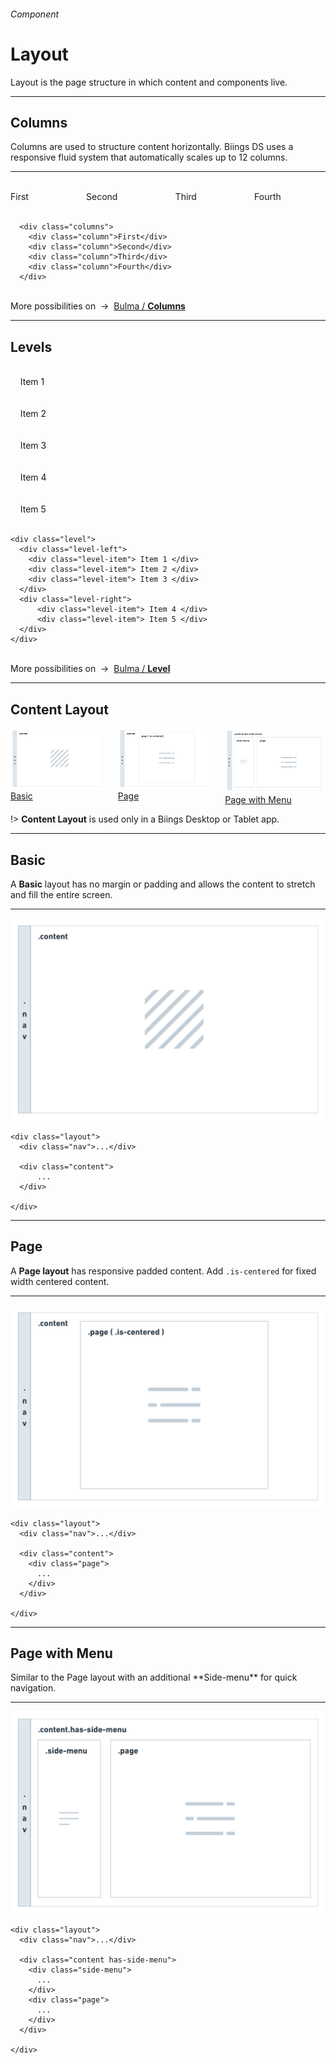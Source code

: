 <h6 class="subtitle is-5 has-text-grey">Component</h6><h1 class="title is-1 has-text-weight-bold">Layout</h1>
<p class="subtitle is-5">
    <span class="has-text-weight-semibold">Layout</span> is the page structure in which content and components live.
</p>

<hr class="is-large is-visible">

<h2 class="title is-4">Columns</h2>

Columns are used to structure content horizontally. Biings DS uses a responsive fluid system that automatically scales up to 12 columns.

<hr class="is-small">

<div class="box is-well is-marginless is-relaxed">
  <div class="columns has-text-white has-text-centered">
      <div class="column">
        <div class="message has-background-orange-light has-text-weight-semibold"><br>First<br><br></div>
      </div>
      <div class="column">
        <div class="message has-background-pink-light has-text-weight-semibold"><br>Second<br><br></div>
      </div>
      <div class="column">
        <div class="message has-background-turquoise has-text-weight-semibold"><br>Third<br><br></div>
      </div>
      <div class="column">
        <div class="message has-background-cyan has-text-weight-semibold"><br>Fourth<br><br></div>
      </div>
    </div>
  </div>
  
      <div class="columns">
        <div class="column">First</div>
        <div class="column">Second</div>
        <div class="column">Third</div>
        <div class="column">Fourth</div>
      </div>

<br>
<div class="box is-bordered">
    More possibilities on &nbsp;→&nbsp; <a href="https://bulma.io/documentation/columns/" target="blank">Bulma / <strong>Columns</strong></a>
</div>
  
<hr class="is-large is-visible">
<h2 class="title is-4">Levels</h2>

<div class="box is-well is-marginless is-relaxed">
  <div class="level has-text-white">
    <div class="level-left">
      <div class="level-item"><div class="message has-background-red has-text-weight-semibold"><br>&nbsp; &nbsp; Item 1 &nbsp; &nbsp;<br><br></div></div>
      <div class="level-item"><div class="message has-background-red-light has-text-weight-semibold"><br>&nbsp; &nbsp; Item 2 &nbsp; &nbsp;<br><br></div></div>
      <div class="level-item"><div class="message has-background-red-lighter has-text-weight-semibold"><br>&nbsp; &nbsp; Item 3 &nbsp; &nbsp;<br><br></div></div>
    </div>
    <div class="level-right">
        <div class="level-item"><div class="message has-background-green-light has-text-weight-semibold"><br>&nbsp; &nbsp; Item 4 &nbsp; &nbsp;<br><br></div></div>
        <div class="level-item"><div class="message has-background-green has-text-weight-semibold"><br>&nbsp; &nbsp; Item 5 &nbsp; &nbsp;<br><br></div></div>
    </div>
  </div>
</div>

    <div class="level">
      <div class="level-left">
        <div class="level-item"> Item 1 </div>
        <div class="level-item"> Item 2 </div>
        <div class="level-item"> Item 3 </div>
      </div>
      <div class="level-right">
          <div class="level-item"> Item 4 </div>
          <div class="level-item"> Item 5 </div>
      </div>
    </div>

<br>
<div class="box is-bordered">
    More possibilities on &nbsp;→&nbsp; <a href="https://bulma.io/documentation/layout/level/" target="blank">Bulma / <strong>Level</strong></a>
</div>

<hr class="is-large is-visible">
<h2 class="title is-4">Content Layout</h2>

<div class="columns has-text-centered">
  <div class="column is-4"><img src="media/layout_1.png"><a href="#/layout?id=basic">Basic</a></div>
  <div class="column is-4"><img src="media/layout_2.png"><a href="#/layout?id=page">Page</a></div>
  <div class="column is-4"><img src="media/layout_3.png"><a href="#/layout?id=menu">Page with Menu</a></div>
</div>

!> **Content Layout** is used only in a Biings Desktop or Tablet app.

<hr class="is-small">

<a id="basic"></a>

<h2 class="title is-5">Basic</h2>

A **Basic** layout has no margin or padding and allows the content to stretch and fill the entire screen.

<hr class="is-small">

<div class="box is-well is-marginless"><img src="media/layout_1.png"></div>

    <div class="layout">
      <div class="nav">...</div>

      <div class="content">
          ...
      </div>

    </div>
<a id="page"></a>
<hr>

<h2 class="title is-5">Page</h2>

A **Page layout** has responsive padded content. Add `.is-centered` for fixed width centered content.

<hr class="is-small">

<div class="box is-well is-marginless"><img src="media/layout_2.png"></div>

    <div class="layout">
      <div class="nav">...</div>

      <div class="content">
        <div class="page">
          ...
        </div>
      </div>

    </div>
<a id="menu"></a>

<hr>
<h2 class="title is-5">Page with Menu</h2>
Similar to the Page layout with an additional **Side-menu** for quick navigation.

<hr class="is-small">

<div class="box is-well is-marginless"><img src="media/layout_3.png"></div>

    <div class="layout">
      <div class="nav">...</div>

      <div class="content has-side-menu">
        <div class="side-menu">
          ...
        </div>
        <div class="page">
          ...
        </div>
      </div>

    </div>
